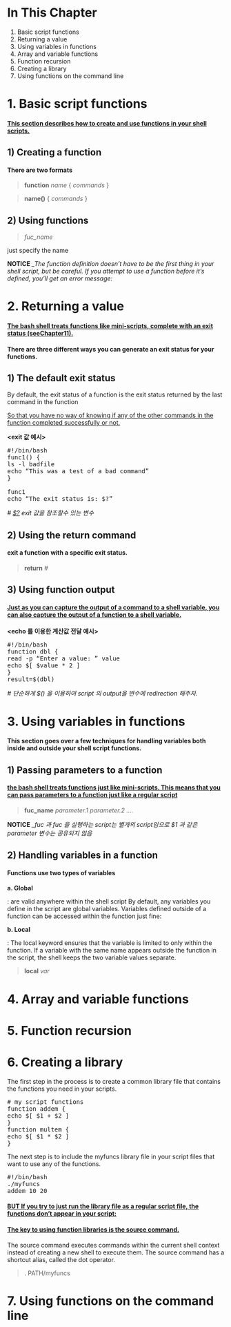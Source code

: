 # In This Chapter

1. Basic script functions
2. Returning a value
3. Using variables in functions
4. Array and variable functions
5. Function recursion
6. Creating a library
7. Using functions on the command line



# 1. Basic script functions
#### [This section describes how to create and use functions in your shell scripts.]()

## 1) Creating a function
#### There are two formats


> **function** *name* {
> *commands*
> }



> **name()** {
> *commands*
> }

## 2) Using functions

> *fuc_name*

just specify the name

**NOTICE** *_The function definition doesn’t have to be the first thing in your shell script, but be careful. If you attempt to use a function before it’s defined, you’ll get an error message:*


# 2. Returning a value
#### [The bash shell treats functions like mini-scripts, complete with an exit status (seeChapter11). ]()

#### There are three different ways you can generate an exit status for your functions.

## 1) The default exit status

By default, the exit status of a function is the exit status returned by the last command in the function

[So that you have no way of knowing if any of the other commands in the function completed successfully or not.]()

**<exit 값 예시>**
<pre>
#!/bin/bash
func1() {
ls -l badfile
echo “This was a test of a bad command”
}

func1
echo “The exit status is: $?”
</pre>
*# [$?]() exit 값을 참조할수 있는 변수*

## 2) Using the return command
#### exit a function with a specific exit status.
> **return** *#*

## 3) Using function output
#### [Just as you can capture the output of a command to a shell variable, you can also capture the output of a function to a shell variable.]()

**<echo 를 이용한 계산값 전달 예시>**
<pre>
#!/bin/bash
function dbl {
read -p “Enter a value: ” value
echo $[ $value * 2 ]
}
result=$(dbl)
</pre>
*# 단순하게 $() 을 이용하여 script 의 output을 변수에 redirection 해주자.*

# 3. Using variables in functions
#### This section goes over a few techniques for handling variables both inside and outside your shell script functions.
## 1) Passing parameters to a function
#### [the bash shell treats functions just like mini-scripts. This means that you can pass parameters to a function just like a regular script]()
> **fuc_name** *parameter.1 parameter.2 ....*

**NOTICE** *_fuc 과 fuc 을 실행하는 script는 별개의 script임으로 $1 과 같은 parameter 변수는 공유되지 않음*


## 2) Handling variables in a function
#### Functions use two types of variables
**a. Global**

: are valid anywhere within the shell script
By default, any variables you define in the script are global variables. Variables defined
outside of a function can be accessed within the function just fine:

**b. Local**

: The local keyword ensures that the variable is limited to only within the function. If a
variable with the same name appears outside the function in the script, the shell keeps the
two variable values separate.

> **local** *var*





# 4. Array and variable functions





# 5. Function recursion





# 6. Creating a library
The first step in the process is to create a common library file that contains the functions you need in your scripts.

<pre>
# my script functions
function addem {
echo $[ $1 + $2 ]
}
function multem {
echo $[ $1 * $2 ]
}
</pre>

The next step is to include the myfuncs library file in your script files that want to use any
of the functions.

<pre>
#!/bin/bash
./myfuncs
addem 10 20
</pre>

#### [BUT If you try to just run the library file as a regular script file, the functions don’t appear in your script:]()

#### [The key to using function libraries is the source command.]()
The source command executes commands within the current shell context instead of creating a new shell to execute them.
The source command has a shortcut alias, called the dot operator.
> . PATH/myfuncs



# 7. Using functions on the command line
